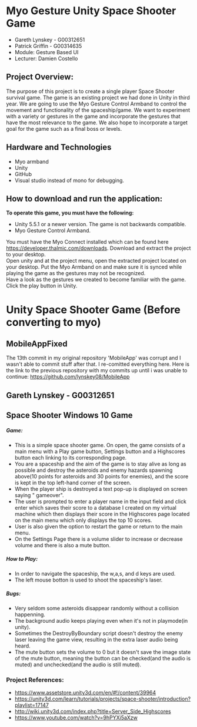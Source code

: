 # Myo Gesture Unity Space Shooter Game
- Gareth Lynskey - G00312651
- Patrick Griffin - G00314635
- Module: Gesture Based UI
- Lecturer: Damien Costello

## Project Overview:
The purpose of this project is to create a single player Space Shooter survival game. The game is an existing project we had done in Unity in third year. We are going to use the Myo Gesture Control Armband to control the movement and functionality of the spaceship/game. 
We want to experiment with a variety or gestures in the game and incorporate the gestures that have the most relevance to the game. We also hope to incorporate a target goal for the game such as a final boss or levels. 

## Hardware and Technologies 
-	Myo armband 
-	Unity
-	GitHub 
-	Visual studio instead of mono for debugging.
 
## How to download and run the application: 
**To operate this game, you must have the following:** 
- Unity 5.5.1 or a newer version. The game is not backwards compatible. 
- Myo Gesture Control Armband. 
  
You must have the Myo Connect installed which can be found here https://developer.thalmic.com/downloads. 
Download and extract the project to your desktop.  
Open unity and at the project menu, open the extracted project located on your desktop. 
Put the Myo Armband on and make sure it is synced while playing the game as the gestures may not be recognized.   
Have a look as the gestures we created to become familiar with the game. 
Click the play button in Unity.


# Unity Space Shooter Game (Before converting to myo)
## MobileAppFixed
The 13th commit in my original repository 'MobileApp' was corrupt and I wasn't able to commit stuff after that. I re-comitted everything here. Here is the link to the previous repository with my commits up until i was unable to continue: https://github.com/lynskey08/MobileApp

## Gareth Lynskey - G00312651

## Space Shooter Windows 10 Game

##### Game:
- This is a simple space shooter game. On open, the game consists of a main menu with a Play game button, Settings button and a Highscores button each linking to its corresponding page.
- You are a spaceship and the aim of the game is to stay alive as long as possible and destroy the asteroids and enemy hazards spawning above(10 points for asteroids and 30 points for enemies), and the score is kept in the top left-hand corner of the screen.
- When the player ship is destroyed a text pop-up is displayed on screen saying " gameover".
- The user is prompted to enter a player name in the input field and click enter which saves their score to a database I created on my virtual machine which then displays their score in the Highscores page located on the main menu which only displays the top 10 scores.
- User is also given the option to restart the game or return to the main menu.
- On the Settings Page there is a volume slider to increase or decrease volume and there is also a mute button.

##### How to Play:
- In order to navigate the spaceship, the w,a,s, and d keys are used. 
- The left mouse botton is used to shoot the spaceship's laser.

##### Bugs:
- Very seldom some asteroids disappear randomly without a collision happenning.
- The background audio keeps playing even when it's not in playmode(in unity).
- Sometimes the DestroyByBoundary script doesn't destroy the enemy laser leaving the game view, resulting in the extra laser audio being heard.
- The mute button sets the volume to 0 but it doesn't save the image state of the mute button, meaning the button can be checked(and the audio is muted) and unchecked(and the audio is still muted).

### Project References:
- https://www.assetstore.unity3d.com/en/#!/content/39964
- https://unity3d.com/learn/tutorials/projects/space-shooter/introduction?playlist=17147
- http://wiki.unity3d.com/index.php?title=Server_Side_Highscores
- https://www.youtube.com/watch?v=9hPYXi5aXzw

